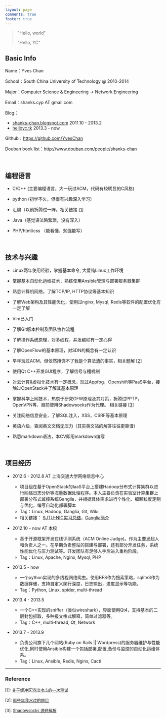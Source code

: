 ```yaml
---
layout: page
comments: true
footer: true
---
```


>"Hello, world"
>
>"Hello, YC"

## Basic Info

Name：Yves Chan

School：South China University of Technology @ 2010-2014

Major：Computer Science & Engineering -> Network Engineering

Email：shanks.cyp AT gmail.com

Blog：

* [shanks-chan.blogspot.com](shanks-chan.blogspot.com) 2011.10 - 2013.2
* [helloyc.tk](helloyc.tk) 2013.3 - now

Github：<https://github.com/YvesChan>

Douban book list：<http://www.douban.com/people/shanks-chan>


<br>

## 编程语言

* C/C++ (主要编程语言，大一玩过ACM，代码有较明显的C风格)

* python (初学不久，但很有兴趣深入学习）

* 汇编（以前折腾过一阵，相关链接 \[[1](#ref1)\]

* Java（感觉语法略繁琐，没有深入）

* PHP/html/css （能看懂，勉强能写）

<br>

## 技术与兴趣

* Linux两年使用经验，掌握基本命令, 大爱纯Linux工作环境

* 掌握基本自动化运维技术，熟练使用Ansible管理与部署服务器集群

* 熟悉计算机网络，了解TCP/IP, HTTP协议等基本知识

* 了解Web架构及其性能优化，使用过nginx, Mysql, Redis等软件的配置优化有一定了解

* Vim已入门

* 了解Git版本控制及团队协作流程

* 了解操作系统原理，对多线程、并发编程有一定心得

* 了解OpenFlow的基本原理，对SDN的概念有一定认识

* 早年玩过ACM，但依然掩饰不了我是个算法渣的事实，相关题解 \[[2](#ref2)\]

* 使用Qt C++开发GUI程序，了解信号与槽机制

* 对云计算&虚拟化技术有一定概念，玩过Appfog，Openshift等PaaS平台，接触过OpenStack并了解其基本原理

* 掌握科学上网技术，热衷于研究GFW原理及其对策，折腾过PPTP，OpenVPN等，目前使用Shadowsocks作为代理。 相关链接 \[[3](#ref3)\]

* 关注网络信息安全，了解SQL注入，XSS，CSRF等基本原理

* 英语六级，查阅英文文档无压力（其实英文站的解答往往更靠谱）

* 熟悉markdown语法，本CV即用markdown编写

<br>

## 项目经历

* 2012.6 - 2012.8 AT 上海交通大学网络信息中心
    * 项目组在基于OpenStack的IaaS平台上搭建Hadoop分布式计算集群以进行网络日志分析等海量数据处理程序。本人主要负责在实验室计算集群上部署分布式监控系统Ganglia，并根据具体需求进行个性化、细颗粒度定制与优化，编写自动化部署脚本
    * Tag：Linux, Hadoop, Ganglia, Git, Wiki
    * 相关链接： [SJTU-NIC实习总结](http://shanks-chan.blogspot.com/2012/08/sjtu-nic.html)，[Ganglia简介](http://www.slideshare.net/YvesChan/sjtu-summary-report)

* 2012.10 - now AT 本校
    * 基于开源框架开发在线评测系统（ACM Online Judge)。作为主要发起人和负责人之一，在早期负责整站的搭建与部署，还有部分开发任务，系统性能优化与压力测试等。开发团队有足够人手后进入重构阶段。
    * Tag：Linux, Apache, Nginx, Mysql, PHP

* 2013.5 - now
    * 一个python实现的多线程网络爬虫。使用BFS作为搜索策略，sqlite3作为数据存储，支持自定义爬行深度，日志输出，进度显示等功能。
    * Tag：Python, Linux, spider, multi-thread

* 2013.4 - 2013.5
    * 一个C++实现的sniffer（类似wireshark），界面使用Qt4，支持基本的二层封包抓取，多种报文格式解释，简单过滤器等。
    * Tag：C++, multi-thread, Qt, Network

* 2013.7 - 2013.9
    * 负责公司旗下几个网站(Ruby on Rails || Wordpress)的服务器维护与性能优化,同时使用Ansible构建一个包括部署,配置,备份与监控的自动化运维体系。
    * Tag：Linux, Ansible, Redis, Nginx, Cacti

---------------------

### Reference

<span id="ref1"><font size='2'>[1]: [关于缓冲区溢出攻击的一次测试](http://shanks-chan.blogspot.com/2012/04/buffer-overflow-attack.html#more)</font></span>

<span id="ref2"><font size='2'>[2]: [那些年我水过的题目](http://shanks-chan.blogspot.com/search/label/ACM)</font></span>

<span id="ref3"><font size='2'>[3]: [Shadowsocks 源码解析](http://helloyc.tk/blog/shadowsocks-analysis/)</font></span>
